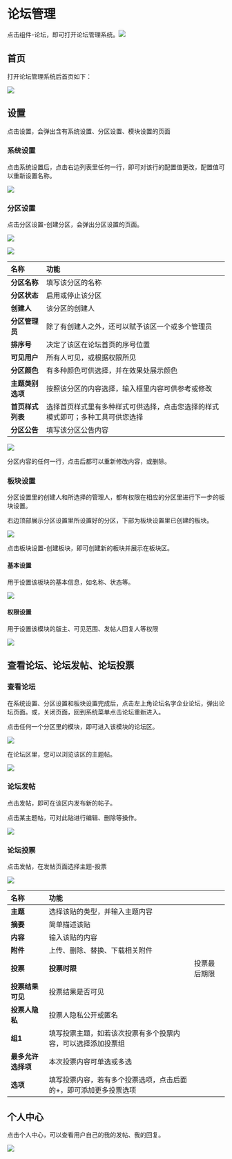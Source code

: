# 论坛管理

点击组件-论坛，即可打开论坛管理系统。![](../.gitbook/assets/0.png)

## 首页

打开论坛管理系统后首页如下：

![](../.gitbook/assets/1%20%289%29.png)

## 设置

点击设置，会弹出含有系统设置、分区设置、模块设置的页面

### 系统设置

点击系统设置后，点击右边列表里任何一行，即可对该行的配置值更改，配置值可以重新设置名称。

![](../.gitbook/assets/2%20%284%29.png)

### 分区设置

点击分区设置-创建分区，会弹出分区设置的页面。

![](../.gitbook/assets/3%20%2810%29.png)

![](../.gitbook/assets/4%20%286%29.png)

| **名称** | **功能** |
| :--- | :--- |
| **分区名称** | 填写该分区的名称 |
| **分区状态** | 启用或停止该分区 |
| **创建人** | 该分区的创建人 |
| **分区管理员** | 除了有创建人之外，还可以赋予该区一个或多个管理员 |
| **排序号** | 决定了该区在论坛首页的序号位置 |
| **可见用户** | 所有人可见，或根据权限所见 |
| **分区颜色** | 有多种颜色可供选择，并在效果处展示颜色 |
| **主题类别选项** | 按照该分区的内容选择，输入框里内容可供参考或修改 |
| **首页样式列表** | 选择首页样式里有多种样式可供选择，点击您选择的样式模式即可；多种工具可供您选择 |
| **分区公告** | 填写该分区公告内容 |

![](../.gitbook/assets/5%20%282%29.png)

分区内容的任何一行，点击后都可以重新修改内容，或删除。

### 板块设置

分区设置里的创建人和所选择的管理人，都有权限在相应的分区里进行下一步的板块设置。

右边顶部展示分区设置里所设置好的分区，下部为板块设置里已创建的板块。

![](../.gitbook/assets/6%20%288%29.png)

点击板块设置-创建板块，即可创建新的板块并展示在板块区。

#### 基本设置

用于设置该板块的基本信息，如名称、状态等。

![](../.gitbook/assets/7%20%283%29.png)

#### 权限设置

用于设置该模块的版主、可见范围、发帖人回复人等权限

![](../.gitbook/assets/8%20%283%29.png)

## 查看论坛、论坛发帖、论坛投票

### 查看论坛

在系统设置、分区设置和板块设置完成后，点击左上角论坛名字企业论坛，弹出论坛页面。或，关闭页面，回到系统菜单点击论坛重新进入。

点击任何一个分区里的模块，即可进入该模块的论坛区。

![](../.gitbook/assets/9%20%283%29.png)

在论坛区里，您可以浏览该区的主题帖。

![](../.gitbook/assets/10%20%284%29.png)

### 论坛发帖

点击发帖，即可在该区内发布新的帖子。

点击某主题帖，可对此贴进行编辑、删除等操作。

![](../.gitbook/assets/11.png)

### 论坛投票

点击发帖，在发帖页面选择主题-投票

![](../.gitbook/assets/12%20%282%29.png)

| **名称** | **功能** |  |
| :--- | :--- | :--- |
| **主题** | 选择该贴的类型，并输入主题内容 |  |
| **摘要** | 简单描述该贴 |  |
| **内容** | 输入该贴的内容 |  |
| **附件** | 上传、删除、替换、下载相关附件 |  |
| **投票** | **投票时限** | 投票最后期限 |
| **投票结果可见** | 投票结果是否可见 |  |
| **投票人隐私** | 投票人隐私公开或匿名 |  |
| **组1** | 填写投票主题，如若该次投票有多个投票内容，可以选择添加投票组 |  |
| **最多允许选择项** | 本次投票内容可单选或多选 |  |
| **选项** | 填写投票内容，若有多个投票选项，点击后面的+，即可添加更多投票选项 |  |

## 个人中心

点击个人中心，可以查看用户自己的我的发帖、我的回复。

![](../.gitbook/assets/13%20%284%29.png)

